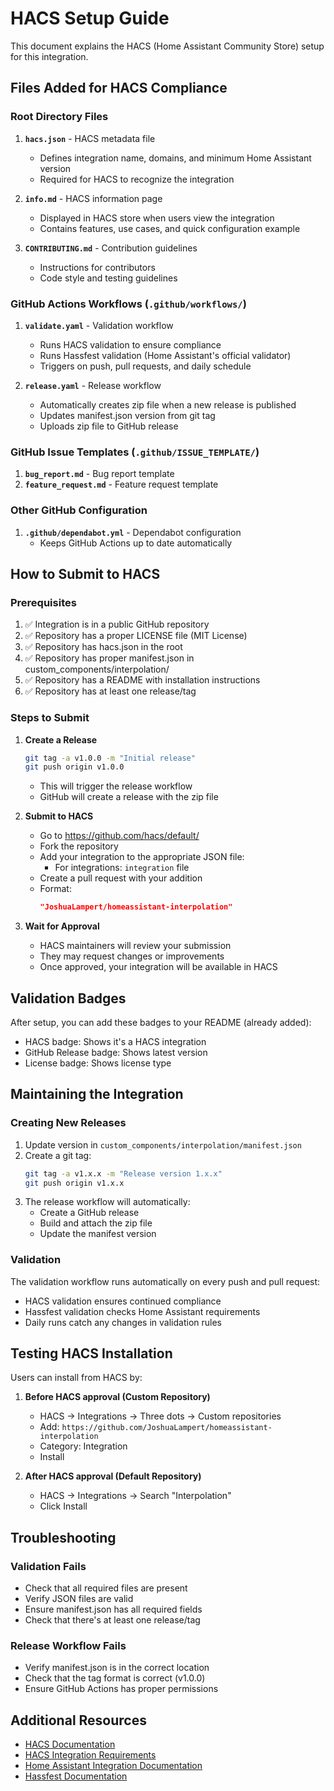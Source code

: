 # HACS Setup Guide

This document explains the HACS (Home Assistant Community Store) setup for this integration.

## Files Added for HACS Compliance

### Root Directory Files

1. **`hacs.json`** - HACS metadata file
   - Defines integration name, domains, and minimum Home Assistant version
   - Required for HACS to recognize the integration

2. **`info.md`** - HACS information page
   - Displayed in HACS store when users view the integration
   - Contains features, use cases, and quick configuration example

3. **`CONTRIBUTING.md`** - Contribution guidelines
   - Instructions for contributors
   - Code style and testing guidelines

### GitHub Actions Workflows (`.github/workflows/`)

1. **`validate.yaml`** - Validation workflow
   - Runs HACS validation to ensure compliance
   - Runs Hassfest validation (Home Assistant's official validator)
   - Triggers on push, pull requests, and daily schedule

2. **`release.yaml`** - Release workflow
   - Automatically creates zip file when a new release is published
   - Updates manifest.json version from git tag
   - Uploads zip file to GitHub release

### GitHub Issue Templates (`.github/ISSUE_TEMPLATE/`)

1. **`bug_report.md`** - Bug report template
2. **`feature_request.md`** - Feature request template

### Other GitHub Configuration

1. **`.github/dependabot.yml`** - Dependabot configuration
   - Keeps GitHub Actions up to date automatically

## How to Submit to HACS

### Prerequisites

1. ✅ Integration is in a public GitHub repository
2. ✅ Repository has a proper LICENSE file (MIT License)
3. ✅ Repository has hacs.json in the root
4. ✅ Repository has proper manifest.json in custom_components/interpolation/
5. ✅ Repository has a README with installation instructions
6. ✅ Repository has at least one release/tag

### Steps to Submit

1. **Create a Release**
   ```bash
   git tag -a v1.0.0 -m "Initial release"
   git push origin v1.0.0
   ```
   - This will trigger the release workflow
   - GitHub will create a release with the zip file

2. **Submit to HACS**
   - Go to https://github.com/hacs/default/
   - Fork the repository
   - Add your integration to the appropriate JSON file:
     - For integrations: `integration` file
   - Create a pull request with your addition
   - Format:
     ```json
     "JoshuaLampert/homeassistant-interpolation"
     ```

3. **Wait for Approval**
   - HACS maintainers will review your submission
   - They may request changes or improvements
   - Once approved, your integration will be available in HACS

## Validation Badges

After setup, you can add these badges to your README (already added):

- HACS badge: Shows it's a HACS integration
- GitHub Release badge: Shows latest version
- License badge: Shows license type

## Maintaining the Integration

### Creating New Releases

1. Update version in `custom_components/interpolation/manifest.json`
2. Create a git tag:
   ```bash
   git tag -a v1.x.x -m "Release version 1.x.x"
   git push origin v1.x.x
   ```
3. The release workflow will automatically:
   - Create a GitHub release
   - Build and attach the zip file
   - Update the manifest version

### Validation

The validation workflow runs automatically on every push and pull request:
- HACS validation ensures continued compliance
- Hassfest validation checks Home Assistant requirements
- Daily runs catch any changes in validation rules

## Testing HACS Installation

Users can install from HACS by:

1. **Before HACS approval (Custom Repository)**
   - HACS → Integrations → Three dots → Custom repositories
   - Add: `https://github.com/JoshuaLampert/homeassistant-interpolation`
   - Category: Integration
   - Install

2. **After HACS approval (Default Repository)**
   - HACS → Integrations → Search "Interpolation"
   - Click Install

## Troubleshooting

### Validation Fails

- Check that all required files are present
- Verify JSON files are valid
- Ensure manifest.json has all required fields
- Check that there's at least one release/tag

### Release Workflow Fails

- Verify manifest.json is in the correct location
- Check that the tag format is correct (v1.0.0)
- Ensure GitHub Actions has proper permissions

## Additional Resources

- [HACS Documentation](https://hacs.xyz/)
- [HACS Integration Requirements](https://hacs.xyz/docs/publish/integration)
- [Home Assistant Integration Documentation](https://developers.home-assistant.io/)
- [Hassfest Documentation](https://developers.home-assistant.io/blog/2020/04/16/hassfest)
